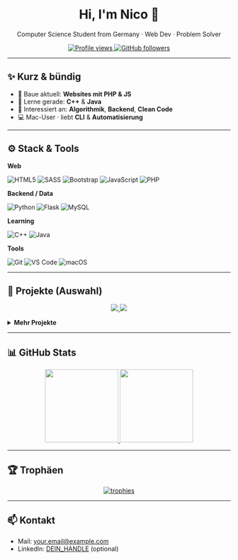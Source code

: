 <!-- Profile Header -->
<h1 align="center">Hi, I'm Nico 👋</h1>
<p align="center">
  Computer Science Student from Germany · Web Dev · Problem Solver
</p>

<p align="center">
  <a href="https://komarev.com/ghpvc/?username=Nico8Rich">
    <img src="https://komarev.com/ghpvc/?username=Nico8Rich&label=Profile%20views&color=0e75b6&style=flat" alt="Profile views" />
  </a>
  <a href="https://github.com/Nico8Rich?tab=followers">
    <img src="https://img.shields.io/github/followers/Nico8Rich?style=flat&logo=github" alt="GitHub followers" />
  </a>
</p>

---

## ✨ Kurz & bündig

- 🔭 Baue aktuell: **Websites mit PHP & JS**
- 🌱 Lerne gerade: **C++** & **Java**
- 🧪 Interessiert an: **Algorithmik**, **Backend**, **Clean Code**
- 💻 Mac-User · liebt **CLI** & **Automatisierung**

---

## ⚙️ Stack & Tools

**Web**
  
![HTML5](https://img.shields.io/badge/html5-%23E34F26.svg?style=for-the-badge&logo=html5&logoColor=white)
![SASS](https://img.shields.io/badge/Sass-CC6699?style=for-the-badge&logo=sass&logoColor=white)
![Bootstrap](https://img.shields.io/badge/bootstrap-%237952B3.svg?style=for-the-badge&logo=bootstrap&logoColor=white)
![JavaScript](https://img.shields.io/badge/JavaScript-F7DF1E?style=for-the-badge&logo=javascript&logoColor=black)
![PHP](https://img.shields.io/badge/PHP-777BB4?style=for-the-badge&logo=php&logoColor=white)

**Backend / Data**

![Python](https://img.shields.io/badge/Python-3776AB?style=for-the-badge&logo=python&logoColor=white)
![Flask](https://img.shields.io/badge/flask-%23000.svg?style=for-the-badge&logo=flask&logoColor=white)
![MySQL](https://img.shields.io/badge/mysql-%234479A1.svg?style=for-the-badge&logo=mysql&logoColor=white)

**Learning**

![C++](https://img.shields.io/badge/C%2B%2B-00599C?style=for-the-badge&logo=cplusplus&logoColor=white)
![Java](https://img.shields.io/badge/Java-007396?style=for-the-badge&logo=openjdk&logoColor=white)

**Tools**

![Git](https://img.shields.io/badge/Git-F05032?style=for-the-badge&logo=git&logoColor=white)
![VS Code](https://img.shields.io/badge/VS%20Code-007ACC?style=for-the-badge&logo=visualstudiocode&logoColor=white)
![macOS](https://img.shields.io/badge/macOS-000000?style=for-the-badge&logo=apple&logoColor=white)

---

## 🚀 Projekte (Auswahl)

<!-- Ersetze repo-namen durch deine Repos oder kommentiere die Karten, wenn du noch keine Pins möchtest -->
<p align="center">
  <a href="https://github.com/Nico8Rich/DEIN_REPO_1">
    <img src="https://github-readme-stats.vercel.app/api/pin/?username=Nico8Rich&repo=DEIN_REPO_1&theme=tokyonight" />
  </a>
  <a href="https://github.com/Nico8Rich/DEIN_REPO_2">
    <img src="https://github-readme-stats.vercel.app/api/pin/?username=Nico8Rich&repo=DEIN_REPO_2&theme=tokyonight" />
  </a>
</p>

<details>
  <summary><b>Mehr Projekte</b></summary>

- 🧩 **Projekt A** – Kurzbeschreibung / Tech: PHP, JS  
- ⚡ **Projekt B** – Kurzbeschreibung / Tech: Flask, MySQL  
- 🎯 **Projekt C** – Kurzbeschreibung / Tech: C++, Algorithms  

</details>

---

## 📊 GitHub Stats

<p align="center">
  <a href="https://github.com/anuraghazra/github-readme-stats">
    <img height="165" src="https://github-readme-stats.vercel.app/api?username=Nico8Rich&show_icons=true&theme=tokyonight&locale=de" />
  </a>
  <a href="https://github.com/anuraghazra/github-readme-stats">
    <img height="165" src="https://github-readme-stats.vercel.app/api/top-langs/?username=Nico8Rich&layout=compact&theme=tokyonight&locale=de" />
  </a>
</p>

---

## 🏆 Trophäen

<p align="center">
  <a href="https://github.com/ryo-ma/github-profile-trophy">
    <img src="https://github-profile-trophy.vercel.app/?username=Nico8Rich&theme=tokyonight&no-frame=true&row=1&column=6" alt="trophies" />
  </a>
</p>

---

## 📫 Kontakt

- Mail: <a href="mailto:your.email@example.com">your.email@example.com</a>  
- LinkedIn: <a href="https://www.linkedin.com/in/DEIN_HANDLE">DEIN_HANDLE</a> (optional)

<!-- Tipps:
1) Ersetze DEIN_REPO_* und Kontaktinfos.
2) Halte die Projektliste aktuell.
3) Nutze Issues/Projects für Roadmaps, verlinke sie hier. -->
